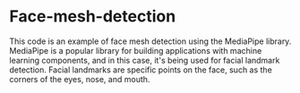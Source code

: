 # Face-mesh-detection
 This code is an example of face mesh detection using the MediaPipe library. MediaPipe is a popular library for building applications with machine learning components, and in this case, it's being used for facial landmark detection. Facial landmarks are specific points on the face, such as the corners of the eyes, nose, and mouth.
